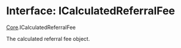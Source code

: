 # Interface: ICalculatedReferralFee

[Core](../modules/Core.md).ICalculatedReferralFee

The calculated referral fee object.
